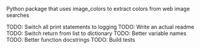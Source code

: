 Python package that uses image_colors to extract colors from web image searches

TODO: Switch all print statements to logging
TODO: Write an actual readme
TODO: Switch return from list to dictionary
TODO: Better variable names
TODO: Better function docstrings
TODO: Build tests
